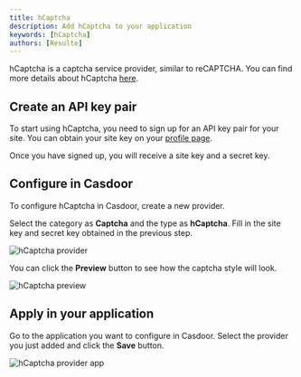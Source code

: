 ```yaml
---
title: hCaptcha
description: Add hCaptcha to your application
keywords: [hCaptcha]
authors: [Resulte]
---
```


hCaptcha is a captcha service provider, similar to reCAPTCHA. You can find more details about hCaptcha [here](https://www.hcaptcha.com/).

## Create an API key pair

To start using hCaptcha, you need to sign up for an API key pair for your site. You can obtain your site key on your [profile page](https://dashboard.hcaptcha.com/settings).

Once you have signed up, you will receive a site key and a secret key.

## Configure in Casdoor

To configure hCaptcha in Casdoor, create a new provider.

Select the category as **Captcha** and the type as **hCaptcha**. Fill in the site key and secret key obtained in the previous step.

![hCaptcha provider](/img/providers/captcha/hcaptcha_provider.png)

You can click the **Preview** button to see how the captcha style will look.

![hCaptcha preview](/img/providers/captcha/hcaptcha_preview.png)

## Apply in your application

Go to the application you want to configure in Casdoor. Select the provider you just added and click the **Save** button.

![hCaptcha provider app](/img/providers/captcha/hcaptcha_provider_app.png)
